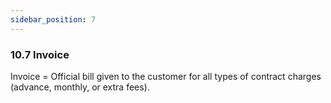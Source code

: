 ```yaml
---
sidebar_position: 7
---
```


### 10.7 **Invoice**

Invoice = Official bill given to the customer for all types of contract charges (advance, monthly, or extra fees).